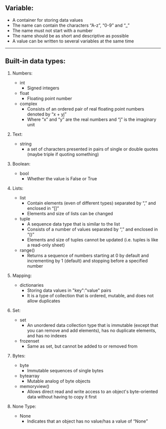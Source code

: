 Variable:
--------
- A container for storing data values
- The name can contain the characters “A-z”, “0-9” and “_”
- The name must not start with a number
- The name should be as short and descriptive as possible
- A value can be written to several variables at the same time
----------------------------------------


Built-in data types:
-------------------
1. Numbers:
    - int 
      - Signed integers
    - float
      - Floating point number
    - complex 
      - Consists of an ordered pair of real floating point numbers denoted by “x + yj” 
      - Where “x” and “y” are the real numbers and “j” is the imaginary unit

2. Text:
    - string 
      - a set of characters presented in pairs of single or double quotes (maybe triple if quoting something)

3. Boolean:
    - bool 
        - Whether the value is False or True

4. Lists:
    - list
        - Contain elements (even of different types) separated by “,” and enclosed in “[]”
        - Elements and size of lists can be changed
    - tuple
      - A sequence data type that is similar to the list
      - Consists of a number of values separated by “,” and enclosed in “()”
      - Elements and size of tuples cannot be updated (i.e. tuples is like a read-only sheet)
    - range()
      - Returns a sequence of numbers starting at 0 by default and incrementing by 1 (default) and stopping before a specified number

5. Mapping:
    - dictionaries
      - Storing data values in "key":"value" pairs
      - It is a type of collection that is ordered, mutable, and does not allow duplicates

6. Set:
    - set
      - An unordered data collection type that is immutable (except that you can remove and add elements), has no duplicate elements, and has no indexes
    - frozenset
      - Same as set, but cannot be added to or removed from

7. Bytes:
    - byte
      - Immutable sequences of single bytes
    - bytearray
      -  Mutable analog of byte objects
    - memoryview()
      -  Allows direct read and write access to an object's byte-oriented data without having to copy it first

8. None Type:
    - None
      - Indicates that an object has no value/has a value of “None”
